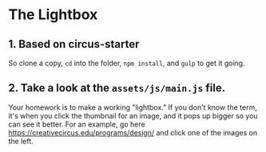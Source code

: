 # The Lightbox

## 1. Based on circus-starter
So clone a copy, `cd` into the folder, `npm install`, and `gulp` to get it going.

## 2. Take a look at the `assets/js/main.js` file.
Your homework is to make a working "lightbox." If you don't know the term, it's when
you click the thumbnail for an image, and it pops up bigger so you can see it better.
For an example, go here https://creativecircus.edu/programs/design/ and click one of the
images on the left.